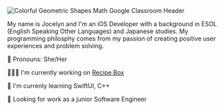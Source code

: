 ![Colorful Geometric Shapes Math Google Classroom Header](https://user-images.githubusercontent.com/52185677/117301505-b3104b80-ae48-11eb-890e-30639c13e7a8.png)

My name is Jocelyn and I'm an iOS Developer with a background in ESOL (English Speaking Other Languages) and Japanese studies.
My programming philosphy comes from my passion of creating positive user experiences and problem solving.

🙂  Pronouns: She/Her


👩🏾‍💻  I'm currently working on [Recipe Box](https://github.com/jocelyn-boyd/Recipe-Box)

🌱  I'm currenly learning SwiftUI, C++

🏢  Looking for work as a junior Software Engineer


